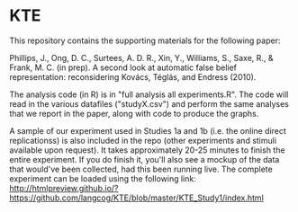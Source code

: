 KTE
===

This repository contains the supporting materials for the following paper:

Phillips, J., Ong, D. C., Surtees, A. D. R., Xin, Y., Williams, S., Saxe, R., & Frank, M. C. (in prep). A second look at automatic false belief representation: reconsidering Kovács, Téglás, and Endress (2010).

The analysis code (in R) is in "full analysis all experiments.R". The code will read in the various datafiles ("studyX.csv") and perform the same analyses that we report in the paper, along with code to produce the graphs.

A sample of our experiment used in Studies 1a and 1b (i.e. the online direct replicationss) is also included in the repo (other experiments and stimuli available upon request). It takes approximately 20-25 minutes to finish the entire experiment. If you do finish it, you'll also see a mockup of the data that would've been collected, had this been running live.
The complete experiment can be loaded using the following link: 
http://htmlpreview.github.io/?https://github.com/langcog/KTE/blob/master/KTE_Study1/index.html
